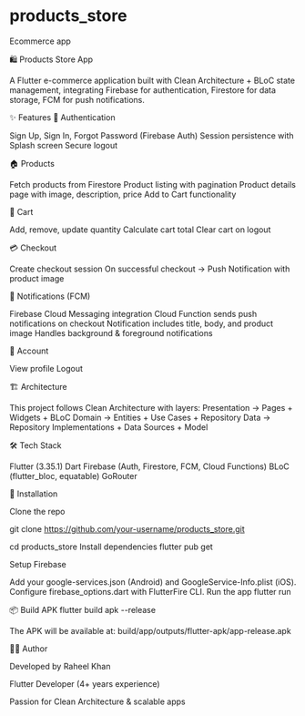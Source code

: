 # products_store

Ecommerce app

🛍️ Products Store App

A Flutter e-commerce application built with Clean Architecture + BLoC state management, integrating Firebase for authentication, Firestore for data storage, FCM for push notifications.

✨ Features
🔐 Authentication

Sign Up, Sign In, Forgot Password (Firebase Auth)
Session persistence with Splash screen
Secure logout

🏠 Products

Fetch products from Firestore
Product listing with pagination
Product details page with image, description, price
Add to Cart functionality

🛒 Cart

Add, remove, update quantity
Calculate cart total
Clear cart on logout

💳 Checkout

Create checkout session
On successful checkout → Push Notification with product image

🔔 Notifications (FCM)

Firebase Cloud Messaging integration
Cloud Function sends push notifications on checkout
Notification includes title, body, and product image
Handles background & foreground notifications

👤 Account

View profile
Logout

🏗️ Architecture

This project follows Clean Architecture with layers:
Presentation → Pages + Widgets + BLoC
Domain → Entities + Use Cases + Repository
Data → Repository Implementations + Data Sources + Model

🛠️ Tech Stack

Flutter (3.35.1)
Dart
Firebase (Auth, Firestore, FCM, Cloud Functions)
BLoC (flutter_bloc, equatable)
GoRouter


📲 Installation

Clone the repo

git clone https://github.com/your-username/products_store.git

cd products_store
Install dependencies
flutter pub get


Setup Firebase

Add your google-services.json (Android) and GoogleService-Info.plist (iOS).
Configure firebase_options.dart with FlutterFire CLI.
Run the app
flutter run

📦 Build APK
flutter build apk --release

The APK will be available at:
build/app/outputs/flutter-apk/app-release.apk


👨‍💻 Author

Developed by Raheel Khan

Flutter Developer (4+ years experience)

Passion for Clean Architecture & scalable apps

